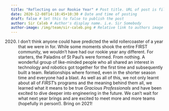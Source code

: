 ```yaml
---
title: "Reflecting on our Rookie Year" # Post title. URL of post is filename.
date: 2020-12-08T14:18:45+10:30 # Date and time of posting
draft: false # Set this to false to publish the post
author: Sir Caleb # Author's display name. i.e. Sir Somebody
author-image: /img/team/sir-caleb.png # Relative link to authors image
---
```


2020. I don’t think anyone could have predicted the wild rollercoaster of a year that we were in for. While some moments shook the entire FIRST community, we wouldn’t have had our rookie year any different. For starters, the Paladins of St Paul’s were formed. From nothing. A wonderful group of like-minded people who all shared an interest in technology and robotics got together for the first time and subsequently built a team. Relationships where formed, even in the shorter season time and everyone had a blast. As well as all of this, we not only learnt about all of *FIRST*’s programs and the meaning behind them all, we learned what it means to be true *Gracious Professionals* and have been excited to dive deeper into engineering in the future. We can’t wait for what next year brings and are excited to meet more and more teams (hopefully in person!). Bring on 2021!
